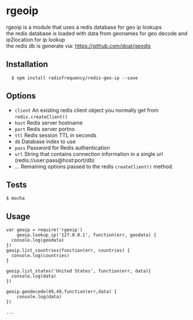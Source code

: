 # rgeoip

rgeoip is a module that uses a redis database for geo ip lookups   
the redis database is loaded with data from geonames for geo decode and ip2location for ip lookup  
the redis db is generate via: https://github.com/doat/geodis

## Installation

	  $ npm install radiofrequency/redis-geo-ip --save

## Options
  
  - `client` An existing redis client object you normally get from `redis.createClient()`
  - `host` Redis server hostname
  - `port` Redis server portno
  - `ttl` Redis session TTL in seconds
  - `db` Database index to use
  - `pass` Password for Redis authentication
  - `url` String that contains connection information in a single url (redis://user:pass@host:port/db)
  - ...    Remaining options passed to the redis `createClient()` method.


##  Tests

    $ mocha  

## Usage

    var geoip = require('rgeoip')  
	 	geoip.lookup_ip('127.0.0.1', function(err, geodata) {
      console.log(geodata)
    })
    geoip.list_countries(function(err, countries) {
      console.log(countries)
    }

    geoip.list_states('United States', function(err, data){
      console.log(data)
    })

    geoip.geodecode(49,49,function(err,data) {
        console.log(data)
    })

    ...


